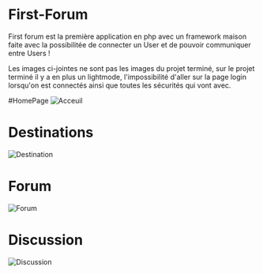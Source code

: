 # First-Forum

First forum est la première application en php avec un framework maison faite avec la possibilitée de connecter un User et de pouvoir communiquer entre Users !

Les images ci-jointes ne sont pas les images du projet terminé, sur le projet terminé il y a en plus un lightmode, l'impossibilité d'aller sur la page login lorsqu'on est connectés ainsi que toutes les sécurités qui vont avec.

#HomePage
![Acceuil](https://github.com/Maximebtz/First-Forum/assets/120190748/dc95e170-e80c-4e70-b912-2985d72c0422)

# Destinations
![Destination](https://github.com/Maximebtz/First-Forum/assets/120190748/0213e0de-2659-4a2e-8ab7-f21c3ad6af5f)

# Forum
![Forum](https://github.com/Maximebtz/First-Forum/assets/120190748/4bfcdb20-088f-4608-beb0-4203870f9a98)

# Discussion
![Discussion](https://github.com/Maximebtz/First-Forum/assets/120190748/e2cbfdc0-4a05-4d1b-a3a8-4886e20d7d96)
